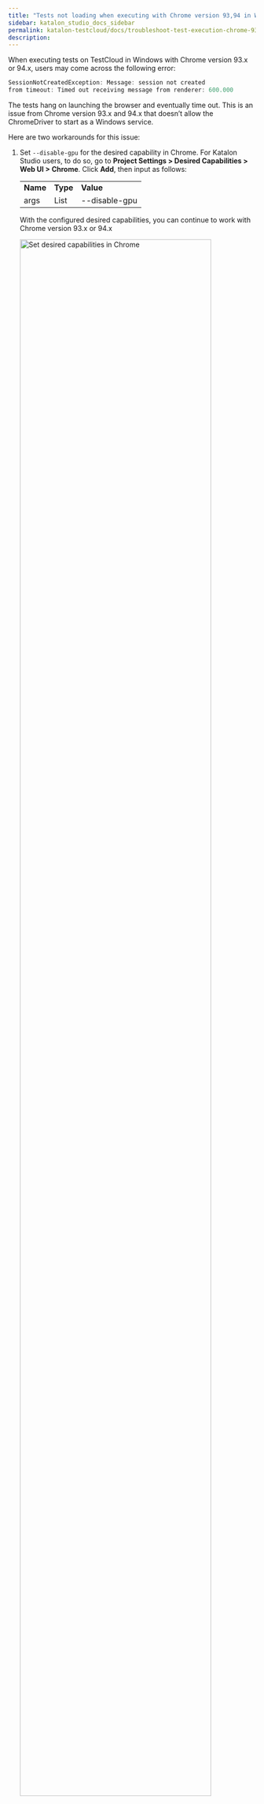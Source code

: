 ```yaml
---
title: "Tests not loading when executing with Chrome version 93,94 in Windows"
sidebar: katalon_studio_docs_sidebar
permalink: katalon-testcloud/docs/troubleshoot-test-execution-chrome-93-94.html
description: 
---
```


When executing tests on TestCloud in Windows with Chrome version 93.x or 94.x, users may come across the following error:

``` groovy
SessionNotCreatedException: Message: session not created
from timeout: Timed out receiving message from renderer: 600.000
```

The tests hang on launching the browser and eventually time out. This is an issue from Chrome version 93.x and 94.x that doesn’t allow the ChromeDriver to start as a Windows service.

Here are two workarounds for this issue:

1. Set `--disable-gpu` for the desired capability in Chrome. For Katalon Studio users, to do so, go to **Project Settings > Desired Capabilities > Web UI > Chrome**. Click **Add**, then input as follows:

    <table width="587">
    <tbody>
    <tr>
    <td><strong>Name</strong></td>
    <td><strong>Type</strong></td>
    <td><strong>Value</strong></td>
    </tr>
    <tr>
    <td>args</td>
    <td>List</td>
    <td>--disable-gpu</td>
    </tr>
    </tbody>
    </table>

    With the configured desired capabilities, you can continue to work with Chrome version 93.x or 94.x

    <img src="https://github.com/katalon-studio/docs-images/raw/master/katalon-testcloud/troubleshoot/TC-DS-2.jpg" width="90%" alt="Set desired capabilities in Chrome">

2. Downgrade to Chrome version 92.x
